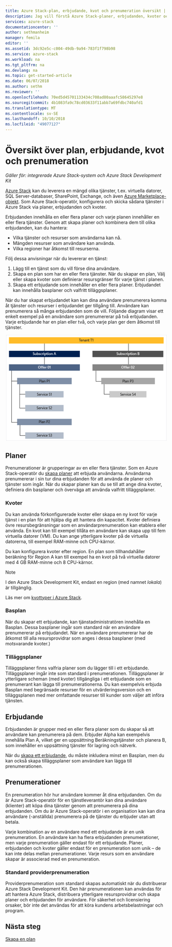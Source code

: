 ```yaml
---
title: Azure Stack-plan, erbjudande, kvot och prenumeration översikt | Microsoft Docs
description: Jag vill förstå Azure Stack-planer, erbjudanden, kvoter och prenumerationer som ansvarig för molnet.
services: azure-stack
documentationcenter: ''
author: sethmanheim
manager: femila
editor: ''
ms.assetid: 3dc92e5c-c004-49db-9a94-783f1f798b98
ms.service: azure-stack
ms.workload: na
ms.tgt_pltfrm: na
ms.devlang: na
ms.topic: get-started-article
ms.date: 06/07/2018
ms.author: sethm
ms.reviewer: ''
ms.openlocfilehash: 70ed5d45701133434c708ad80aaafc58645297e8
ms.sourcegitcommit: 4b1083fa9c78cd03633f11abb7a69fdbc740afd1
ms.translationtype: MT
ms.contentlocale: sv-SE
ms.lasthandoff: 10/10/2018
ms.locfileid: "49077127"
---
```

# <a name="plan-offer-quota-and-subscription-overview"></a>Översikt över plan, erbjudande, kvot och prenumeration

*Gäller för: integrerade Azure Stack-system och Azure Stack Development Kit*

[Azure Stack](azure-stack-poc.md) kan du leverera en mängd olika tjänster, t.ex. virtuella datorer, SQL Server-databaser, SharePoint, Exchange, och även [Azure Marketplace-objekt](azure-stack-marketplace-azure-items.md). Som Azure Stack-operatör, konfigurera och skicka sådana tjänster i Azure Stack via planer, erbjudanden och kvoter.

Erbjudanden innehålla en eller flera planer och varje planen innehåller en eller flera tjänster. Genom att skapa planer och kombinera dem till olika erbjudanden, kan du hantera:

- Vilka tjänster och resurser som användarna kan nå.
- Mängden resurser som användare kan använda.
- Vilka regioner har åtkomst till resurserna.

Följ dessa anvisningar när du levererar en tjänst:

1. Lägg till en tjänst som du vill förse dina användare.
2. Skapa en plan som har en eller flera tjänster. När du skapar en plan, Välj eller skapa kvoter som definierar resursgränser för varje tjänst i planen.
3. Skapa ett erbjudande som innehåller en eller flera planer. Erbjudandet kan innehålla basplaner och valfritt tilläggsplaner.

När du har skapat erbjudandet kan kan dina användare prenumerera komma åt tjänster och resurser i erbjudandet ger tillgång till. Användare kan prenumerera så många erbjudanden som de vill. Följande diagram visar ett enkelt exempel på en användare som prenumererar på två erbjudanden. Varje erbjudande har en plan eller två, och varje plan ger dem åtkomst till tjänster.

![Klientprenumeration med erbjudanden och planer](media/azure-stack-key-features/image4.png)

## <a name="plans"></a>Planer

Prenumerationer är grupperingar av en eller flera tjänster. Som en Azure Stack-operatör du [skapa planer](azure-stack-create-plan.md) att erbjuda användarna. Användarna prenumererar i sin tur dina erbjudanden för att använda de planer och tjänster som ingår. När du skapar planer kan du se till att ange dina kvoter, definiera din basplaner och överväga att använda valfritt tilläggsplaner.

### <a name="quotas"></a>Kvoter

Du kan använda förkonfigurerade kvoter eller skapa en ny kvot för varje tjänst i en plan för att hjälpa dig att hantera din kapacitet. Kvoter definiera övre resursbegränsningar som en användarprenumeration kan etablera eller använda. En kvot kan till exempel tillåta en användare kan skapa upp till fem virtuella datorer (VM). Du kan ange ytterligare kvoter på de virtuella datorerna, till exempel RAM-minne och CPU-kärnor.

Du kan konfigurera kvoter efter region. En plan som tillhandahåller beräkning för Region A kan till exempel ha en kvot på två virtuella datorer med 4 GB RAM-minne och 8 CPU-kärnor.

>[!NOTE]
>I den Azure Stack Development Kit, endast en region (med namnet *lokala*) är tillgänglig.

Läs mer om [kvottyper i Azure Stack](azure-stack-quota-types.md).

### <a name="base-plan"></a>Basplan

När du skapar ett erbjudande, kan tjänstadministratören innehålla en Basplan. Dessa basplaner ingår som standard när en användare prenumererar på erbjudandet. När en användare prenumererar har de åtkomst till alla resursprovidrar som anges i dessa basplaner (med motsvarande kvoter.)

### <a name="add-on-plans"></a>Tilläggsplaner

Tilläggsplaner finns valfria planer som du lägger till i ett erbjudande. Tilläggsplaner ingår inte som standard i prenumerationen. Tilläggsplaner är ytterligare scheman (med kvoter) tillgängliga i ett erbjudande som en prenumerant kan lägga till prenumerationerna. Du kan exempelvis erbjuda Basplan med begränsade resurser för en utvärderingsversion och en tilläggsplanen med mer omfattande resurser till kunder som väljer att införa tjänsten.

## <a name="offers"></a>Erbjudande

Erbjudanden är grupper med en eller flera planer som du skapar så att användare kan prenumerera på dem. Erbjuder Alpha kan exempelvis innehålla Plan A, vilket ger en uppsättning Beräkningstjänster och planera B, som innehåller en uppsättning tjänster för lagring och nätverk.

När du [skapa ett erbjudande](azure-stack-create-offer.md), du måste inkludera minst en Basplan, men du kan också skapa tilläggsplaner som användare kan lägga till prenumerationen.

## <a name="subscriptions"></a>Prenumerationer

En prenumeration hör hur användare kommer åt dina erbjudanden. Om du är Azure Stack-operatör för en tjänstleverantör kan dina användare (klienter) att köpa dina tjänster genom att prenumerera på dina erbjudanden. Om du är Azure Stack-operatör i en organisation kan kan dina användare (-anställda) prenumerera på de tjänster du erbjuder utan att betala.

Varje kombination av en användare med ett erbjudande är en unik prenumeration. En användare kan ha flera erbjudanden prenumerationer, men varje prenumeration gäller endast för ett erbjudande. Planer, erbjudanden och kvoter gäller endast för en prenumeration som unik – de kan inte delas mellan prenumerationer. Varje resurs som en användare skapar är associerad med en prenumeration.

### <a name="default-provider-subscription"></a>Standard providerprenumeration

Providerprenumeration som standard skapas automatiskt när du distribuerar Azure Stack Development Kit. Den här prenumerationen kan användas för att hantera Azure Stack, distribuera ytterligare resursprovidrar och skapa planer och erbjudanden för användare. För säkerhet och licensiering orsaker, bör inte det användas för att köra kundens arbetsbelastningar och program.

## <a name="next-steps"></a>Nästa steg

[Skapa en plan](azure-stack-create-plan.md)
